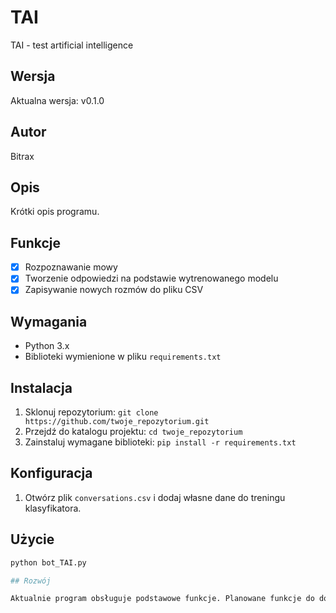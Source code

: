 # TAI
TAI - test artificial intelligence

## Wersja
Aktualna wersja: v0.1.0

## Autor
Bitrax

## Opis
Krótki opis programu.

## Funkcje
- [x] Rozpoznawanie mowy
- [x] Tworzenie odpowiedzi na podstawie wytrenowanego modelu
- [x] Zapisywanie nowych rozmów do pliku CSV

## Wymagania
- Python 3.x
- Biblioteki wymienione w pliku `requirements.txt`

## Instalacja
1. Sklonuj repozytorium: `git clone https://github.com/twoje_repozytorium.git`
2. Przejdź do katalogu projektu: `cd twoje_repozytorium`
3. Zainstaluj wymagane biblioteki: `pip install -r requirements.txt`

## Konfiguracja
1. Otwórz plik `conversations.csv` i dodaj własne dane do treningu klasyfikatora.

## Użycie
```bash
python bot_TAI.py

## Rozwój

Aktualnie program obsługuje podstawowe funkcje. Planowane funkcje do dodania:

